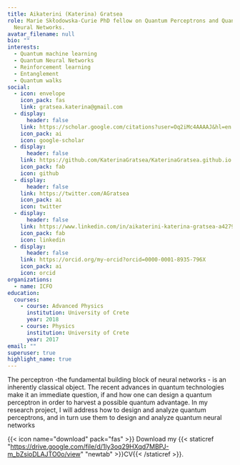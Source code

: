 ```yaml
---
title: Aikaterini (Katerina) Gratsea
role: Marie Skłodowska-Curie PhD fellow on Quantum Perceptrons and Quantum
  Neural Networks.
avatar_filename: null
bio: ""
interests:
  - Quantum machine learning
  - Quantum Neural Networks
  - Reinforcement learning
  - Entanglement
  - Quantum walks
social:
  - icon: envelope
    icon_pack: fas
    link: gratsea.katerina@gmail.com
  - display:
      header: false
    link: https://scholar.google.com/citations?user=Oq2iMc4AAAAJ&hl=en
    icon_pack: ai
    icon: google-scholar
  - display:
      header: false
    link: https://github.com/KaterinaGratsea/KaterinaGratsea.github.io
    icon_pack: fab
    icon: github
  - display:
      header: false
    link: https://twitter.com/AGratsea
    icon_pack: ai
    icon: twitter
  - display:
      header: false
    link: https://www.linkedin.com/in/aikaterini-katerina-gratsea-a42793139/
    icon_pack: fab
    icon: linkedin
  - display:
      header: false
    link: https://orcid.org/my-orcid?orcid=0000-0001-8935-796X
    icon_pack: ai
    icon: orcid
organizations:
  - name: ICFO
education:
  courses:
    - course: Advanced Physics
      institution: University of Crete
      year: 2018
    - course: Physics
      institution: University of Crete
      year: 2017
email: ""
superuser: true
highlight_name: true
---
```

The perceptron -the fundamental building block of neural networks - is an inherently classical object. The recent advances in quantum technologies make it an immediate question, if and how one can design a quantum perceptron in order to harvest a possible quantum advantage. In my research project, I will address how to design and analyze quantum perceptrons, and in turn use them to design and analyze quantum neural networks

{{< icon name="download" pack="fas" >}} Download my {{< staticref "https://drive.google.com/file/d/1ly3oq29HXqd7MBPJ-m_bZsioDLAJTO0o/view" "newtab" >}}CV{{< /staticref >}}.